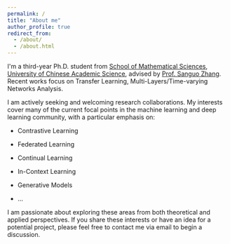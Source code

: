 ```yaml
---
permalink: /
title: "About me"
author_profile: true
redirect_from: 
  - /about/
  - /about.html
---
```


I'm a third-year Ph.D. student from [School of Mathematical Sciences](https://math.ucas.edu.cn/), [University of Chinese Academic Science](https://www.ucas.ac.cn/), advised by [Prof. Sanguo Zhang](https://people.ucas.edu.cn/~sgzhang?language=en). Recent works focus on Transfer Learning, Multi-Layers/Time-varying Networks Analysis. 

I am actively seeking and welcoming research collaborations. My interests cover many of the current focal points in the machine learning and deep learning community, with a particular emphasis on:

- Contrastive Learning

- Federated Learning

- Continual Learning

- In-Context Learning

- Generative Models

- ...

I am passionate about exploring these areas from both theoretical and applied perspectives. If you share these interests or have an idea for a potential project, please feel free to contact me via email to begin a discussion.
